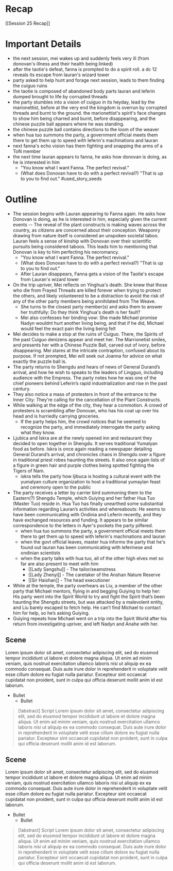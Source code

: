 # Recap
[[Session 25 Recap]]

# Important Details
- the next session, mei wakes up and suddenly feels very ill (from donovan's illness and their health being linked)
- after the taotie's defeat, fanna is prompted to do a spirit roll. a dc 12 reveals its escape from lauran's wizard tower
- party asked to help hunt and forage next session, leads to them finding the cuiguo ruins
- the taotie is composed of abandoned body parts lauran and leferin dumped brought to life by corrupted threads
- the party stumbles into a vision of cuiguo in its heyday, lead by the marionettist, before at the very end the kingdom is overrun by corrupted threads and burnt to the ground. the marionettist's spirit's face changes to show him being charred and burnt, before disappearing, and the chinese puzzle ball appears where he was standing. 
- the chinese puzzle ball contains directions to the loom of the weaver
- when hua tuo summons the party, a government official meets them there to get them up to speed with leferin's machinations and lauran
- next fanna's echo vision has them fighting and snapping the arms of a ToN member
- the next time lauran appears to fanna, he asks how donovan is doing, as he is interested in him
	- "You know what I want Fanna. The perfect revival."
	- (What does Donovan have to do with a perfect revival?) "That is up to you to find out."
#used_story_seeds
# Outline
- The session begins with Lauran appearing to Fanna again. He asks how Donovan is doing, as he is interested in him, especially given the current events -- The reveal of the plant constructs is making waves across the country, as citizens are concerned about their conception. Weaponry drawing from nature itself is considered an unspoken societal taboo. Lauran feels a sense of kinship with Donovan over their scientific pursuits being considered taboos. This leads him to mentioning that Donovan is key to him perfecting his necromancy.
	- "You know what I want Fanna. The perfect revival."
	- (What does Donovan have to do with a perfect revival?) "That is up to you to find out."
	- After Lauran disappears, Fanna gets a vision of the Taotie's escape from Lauran's wizard tower
- On the trip upriver, Mei reflects on Yinghua's death. She knew that those who die from Frayed Threads are killed forever when trying to protect the others, and likely volunteered to be a distraction to avoid the risk of any of the other party members being annihilated from The Weave.
	- She turns to the closest party member(s) and asks them to answer her truthfully: Do they think Yinghua's death is her fault?
	- Mei also confesses her binding vow: She made Michael promise Nadyn wouldnt hurt another living being, and that if he did, Michael would feel the exact pain the living being felt
- Mei decides to make a stop at the ruins of Cuiguo. There, the Spirits of the past Cuiguo denizens appear and meet her. The Marrionetist smiles, and presents her with a Chinese Puzzle Ball, carved out of ivory, before disappearing. Mei stares at the intricate contraption, confused about its purpose. If not prompted, Mei will seek out Joanna for advice on what exactly the puzzle ball is.
- The party returns to Shengdu and hears of news of General Durand’s arrival, and how he wish to speaks to the leaders of Lingguo, including audience with the Empress. The party notes how he was one of the chief pioneers behind Leferin’s rapid industrialization and rise in the past century.
- They also notice a mass of protesters in front of the entrance to the Inner City: They're calling for the cancellation of the Plant Constructs.
- While walking at the edge of the city, they hear a commotion. A crowd of protesters is scrambling after Donovan, who has his coat up over his head and is hurriedly carrying groceries.
	- If the party helps him, the crowd notices that he seemed to recognize the party, and immediately interrogate the party asking what they know.
- Ljubica and Iskra are at the newly opened inn and restaurant they decided to open together in Shengdu. It serves traditional Yumalyan food as before. Iskra is once again reading a newspaper detailing General Durand’s arrival, and chronicles chaos in Shengdu over a figure in traditional priest robes haunting the streets. It also once again lists of a figure in green hair and purple clothes being spotted fighting the Tigers of Nam.
	- iskra tells the party how ljibuca is hosting a cultural event with the yumalyan culture organization to host a traditional yumaylan feast and ceremony open to the public
- The party receives a letter by carrier bird summoning them to the Eastern(?) Shengdu Temple, which Guiying and her father Hua Tuo (Master Tuo) reside in. Hua Tuo has finally unearthed some substantial information regarding Lauran’s activities and whereabouts: He seems to have been communicating with Ondinia and Leferin recently, and they have exchanged resources and funding. It appears to be similar correspondence to the letters in Ayer's pockets the party pilfered.
	- when hua tuo summons the party, a government official meets them there to get them up to speed with leferin's machinations and lauran
	- when the govt official leaves, master hua informs the party that he's found out lauran has been communicating with leferinese and ondinian scientists
	- when the party talks with hua tuo, all of the other high elves met so far are also present to meet with him
		- [[Lady Sangshu]] - The tailor/seamstress
		- [[Lady Zhenyi]] - The caretaker of the Anshan Nature Reserve
		- [[Sir Haishan]] - The head executioner
- While at the temple, the party overhears as Liu, a member of the other party that Michael mentors, flying in and begging Guiying to help her: His party went into the Spirit World to try and fight the Spirit that’s been haunting the Shengdu streets, but was attacked by a malevolent entity, and Liu barely escaped to fetch help. He can’t find Michael to contact him for help, so he’s asking Guiying.
- Guiying repeats how Michael went on a trip into the Spirit World after his return from investigating upriver, and left Nadyn and Anahe with her.

## Scene
Lorem ipsum dolor sit amet, consectetur adipiscing elit, sed do eiusmod tempor incididunt ut labore et dolore magna aliqua. Ut enim ad minim veniam, quis nostrud exercitation ullamco laboris nisi ut aliquip ex ea commodo consequat. Duis aute irure dolor in reprehenderit in voluptate velit esse cillum dolore eu fugiat nulla pariatur. Excepteur sint occaecat cupidatat non proident, sunt in culpa qui officia deserunt mollit anim id est laborum.

- Bullet
	- Bullet

> [!abstract] Script
> Lorem ipsum dolor sit amet, consectetur adipiscing elit, sed do eiusmod tempor incididunt ut labore et dolore magna aliqua. Ut enim ad minim veniam, quis nostrud exercitation ullamco laboris nisi ut aliquip ex ea commodo consequat. Duis aute irure dolor in reprehenderit in voluptate velit esse cillum dolore eu fugiat nulla pariatur. Excepteur sint occaecat cupidatat non proident, sunt in culpa qui officia deserunt mollit anim id est laborum.

## Scene
Lorem ipsum dolor sit amet, consectetur adipiscing elit, sed do eiusmod tempor incididunt ut labore et dolore magna aliqua. Ut enim ad minim veniam, quis nostrud exercitation ullamco laboris nisi ut aliquip ex ea commodo consequat. Duis aute irure dolor in reprehenderit in voluptate velit esse cillum dolore eu fugiat nulla pariatur. Excepteur sint occaecat cupidatat non proident, sunt in culpa qui officia deserunt mollit anim id est laborum.

- Bullet
	- Bullet

> [!abstract] Script
> Lorem ipsum dolor sit amet, consectetur adipiscing elit, sed do eiusmod tempor incididunt ut labore et dolore magna aliqua. Ut enim ad minim veniam, quis nostrud exercitation ullamco laboris nisi ut aliquip ex ea commodo consequat. Duis aute irure dolor in reprehenderit in voluptate velit esse cillum dolore eu fugiat nulla pariatur. Excepteur sint occaecat cupidatat non proident, sunt in culpa qui officia deserunt mollit anim id est laborum.
